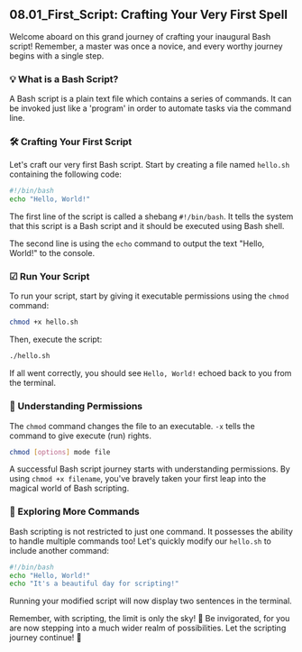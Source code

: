 ## 08.01_First_Script: Crafting Your Very First Spell

Welcome aboard on this grand journey of crafting your inaugural Bash script! Remember, a master was once a novice, and every worthy journey begins with a single step. 

### 💡 What is a Bash Script?

A Bash script is a plain text file which contains a series of commands. It can be invoked just like a 'program' in order to automate tasks via the command line.

### 🛠 Crafting Your First Script

Let's craft our very first Bash script. Start by creating a file named `hello.sh` containing the following code:

```bash
#!/bin/bash
echo "Hello, World!"
```

The first line of the script is called a shebang `#!/bin/bash`. It tells the system that this script is a Bash script and it should be executed using Bash shell.

The second line is using the `echo` command to output the text "Hello, World!" to the console.

### ☑ Run Your Script

To run your script, start by giving it executable permissions using the `chmod` command:

```bash
chmod +x hello.sh
```

Then, execute the script:

```bash
./hello.sh
```

If all went correctly, you should see `Hello, World!` echoed back to you from the terminal.

### 🎈 Understanding Permissions

The `chmod` command changes the file to an executable. `-x` tells the command to give execute (run) rights.

```bash
chmod [options] mode file
```

A successful Bash script journey starts with understanding permissions. By using `chmod +x filename`, you've bravely taken your first leap into the magical world of Bash scripting.

### 🔎 Exploring More Commands

Bash scripting is not restricted to just one command. It possesses the ability to handle multiple commands too! 
Let's quickly modify our `hello.sh` to include another command:

```bash
#!/bin/bash
echo "Hello, World!"
echo "It's a beautiful day for scripting!"
```

Running your modified script will now display two sentences in the terminal.

Remember, with scripting, the limit is only the sky! 🚀 Be invigorated, for you are now stepping into a much wider realm of possibilities. Let the scripting journey continue! 📖
